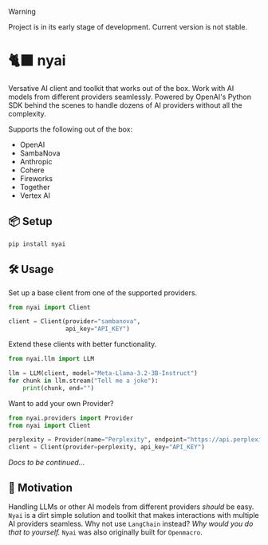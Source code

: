 
> [!WARNING]
> Project is in its early stage of development. Current version is not stable.

# 🐈‍⬛ nyai
Versative AI client and toolkit that works out of the box. Work with AI models from different providers seamlessly. Powered by OpenAI's Python SDK behind the scenes to handle dozens of AI providers without all the complexity. 

Supports the following out of the box:
- OpenAI
- SambaNova
- Anthropic
- Cohere
- Fireworks
- Together
- Vertex AI

## 📦 Setup
```shell
pip install nyai
```

## 🛠️ Usage
Set up a base client from one of the supported providers.
```python
from nyai import Client

client = Client(provider="sambanova",
                api_key="API_KEY")
```
Extend these clients with better functionality.
```python
from nyai.llm import LLM

llm = LLM(client, model="Meta-Llama-3.2-3B-Instruct")
for chunk in llm.stream("Tell me a joke"):
    print(chunk, end="")

```
Want to add your own Provider?
```python
from nyai.providers import Provider
from nyai import Client

perplexity = Provider(name="Perplexity", endpoint="https://api.perplexity.ai")
client = Client(provider=perplexity, api_key="API_KEY")
```

*Docs to be continued...*

## 🎯 Motivation
Handling LLMs or other AI models from different providers *should* be easy. `Nyai` is a dirt simple solution and toolkit that makes interactions with multiple AI providers seamless. Why not use `LangChain` instead? *Why would you do that to yourself.* `Nyai` was also originally built for `Openmacro`.